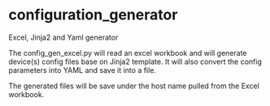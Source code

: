 # configuration_generator
Excel, Jinja2 and Yaml generator

The config_gen_excel.py will read an excel workbook and will generate device(s) config files base on Jinja2 template. It will also convert the config parameters into YAML and save it into a file.

The generated files will be save under the host name pulled from the Excel workbook.
